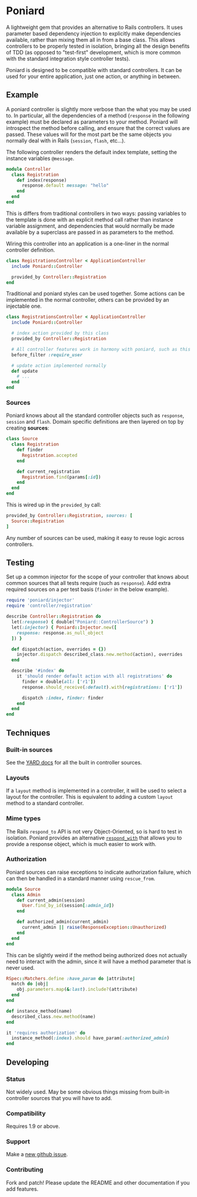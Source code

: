 Poniard
=======

A lightweight gem that provides an alternative to Rails controllers. It uses
parameter based dependency injection to explicitly make dependencies available,
rather than mixing them all in from a base class. This allows controllers to be
properly tested in isolation, bringing all the design benefits of TDD (as
opposed to "test-first" development, which is more common with the standard
integration style controller tests).

Poniard is designed to be compatible with standard controllers. It can be used
for your entire application, just one action, or anything in between.

Example
-------

A poniard controller is slightly more verbose than the what you may be used to.
In particular, all the dependencies of a method (`response` in the following
example) must be declared as parameters to your method. Poniard will introspect
the method before calling, and ensure that the correct values are passed. These
values will for the most part be the same objects you normally deal with in
Rails (`session`, `flash`, etc...).

The following controller renders the default index template, setting the
instance variables `@message`.

```ruby
module Controller
  class Registration
    def index(response)
      response.default message: "hello"
    end
  end
end
```

This is differs from traditional controllers in two ways: passing variables to
the template is done with an explicit method call rather than instance variable
assignment, and dependencies that would normally be made available by
a superclass are passed in as parameters to the method.

Wiring this controller into an application is a one-liner in the normal
controller definition.

```ruby
class RegistrationsController < ApplicationController
  include Poniard::Controller

  provided_by Controller::Registration
end
```

Traditional and poniard styles can be used together. Some actions can be
implemented in the normal controller, others can be provided by an injectable
one.

```ruby
class RegistrationsController < ApplicationController
  include Poniard::Controller

  # index action provided by this class
  provided_by Controller::Registration

  # All controller features work in harmony with poniard, such as this
  before_filter :require_user

  # update action implemented normally
  def update
    # ...
  end
end
```

### Sources

Poniard knows about all the standard controller objects such as `response`,
`session` and `flash`. Domain specific definitions are then layered on top by
creating **sources**:

```ruby
class Source
  class Registration
    def finder
      Registration.accepted
    end

    def current_registration
      Registration.find(params[:id])
    end
  end
end
```

This is wired up in the `provided_by` call:

```ruby
provided_by Controller::Registration, sources: [
  Source::Registration
]
```

Any number of sources can be used, making it easy to reuse logic across
controllers.

Testing
-------

Set up a common injector for the scope of your controller that knows about
common sources that all tests require (such as `response`). Add extra required
sources on a per test basis (`finder` in the below example).

```ruby
require 'poniard/injector'
require 'controller/registration'

describe Controller::Registration do
  let(:response) { double("Poniard::ControllerSource") }
  let(:injector) { Poniard::Injector.new([
    response: response.as_null_object
  ]) }

  def dispatch(action, overrides = {})
    injector.dispatch described_class.new.method(action), overrides
  end

  describe '#index' do
    it 'should render default action with all registrations' do
      finder = double(all: ['r1'])
      response.should_receive(:default).with(registrations: ['r1'])

      dispatch :index, finder: finder
    end
  end
end
```

Techniques
----------

### Built-in sources

See the [YARD docs][yard] for all the built in controller sources.

[yard]: http://rubydoc.info/github/xaviershay/poniard/master/Poniard/ControllerSource/

### Layouts

If a `layout` method is implemented in a controller, it will be used to select
a layout for the controller. This is equivalent to adding a custom `layout`
method to a standard controller.

### Mime types

The Rails `respond_to` API is not very Object-Oriented, so is hard to test in
isolation. Poniard provides an alternative [`respond_with`][respond-with] that
allows you to provide a response object, which is much easier to work with.

[respond-with]: http://rubydoc.info/github/xaviershay/poniard/master/Poniard/ControllerSource/Response.html#respond_with-instance_method

### Authorization

Poniard sources can raise exceptions to indicate authorization failure, which
can then be handled in a standard manner using `rescue_from`.

```ruby
module Source
  class Admin
    def current_admin(session)
      User.find_by_id(session[:admin_id])
    end

    def authorized_admin(current_admin)
      current_admin || raise(ResponseException::Unauthorized)
    end
  end
end
```

This can be slightly weird if the method being authorized does not actually
need to interact with the admin, since it will have a method parameter that
is never used.

```ruby
RSpec::Matchers.define :have_param do |attribute|
  match do |obj|
    obj.parameters.map(&:last).include?(attribute)
  end
end

def instance_method(name)
  described_class.new.method(name)
end

it 'requires authorization' do
  instance_method(:index).should have_param(:authorized_admin)
end
```

Developing
----------

### Status

Not widely used. May be some obvious things missing from built-in controller
sources that you will have to add.

### Compatibility

Requires 1.9 or above.

### Support

Make a [new github issue](https://github.com/xaviershay/poniard/issues/new).

### Contributing

Fork and patch! Please update the README and other documentation if you add
features.
